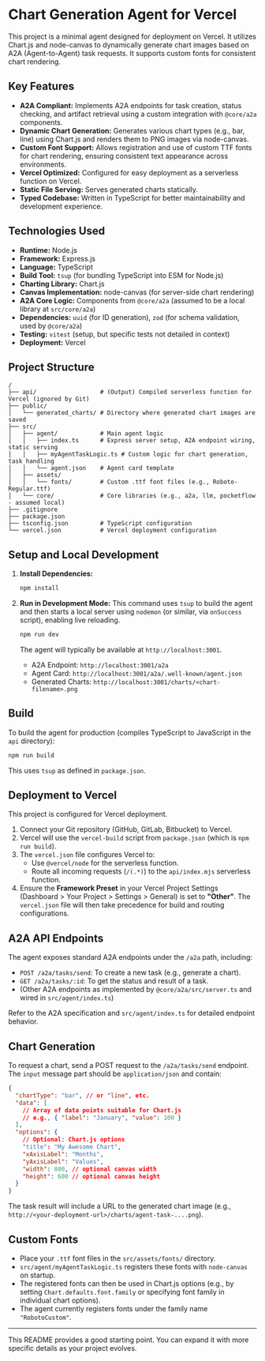 # Chart Generation Agent for Vercel

This project is a minimal agent designed for deployment on Vercel. It utilizes Chart.js and node-canvas to dynamically generate chart images based on A2A (Agent-to-Agent) task requests. It supports custom fonts for consistent chart rendering.

## Key Features

*   **A2A Compliant:** Implements A2A endpoints for task creation, status checking, and artifact retrieval using a custom integration with `@core/a2a` components.
*   **Dynamic Chart Generation:** Generates various chart types (e.g., bar, line) using Chart.js and renders them to PNG images via node-canvas.
*   **Custom Font Support:** Allows registration and use of custom TTF fonts for chart rendering, ensuring consistent text appearance across environments.
*   **Vercel Optimized:** Configured for easy deployment as a serverless function on Vercel.
*   **Static File Serving:** Serves generated charts statically.
*   **Typed Codebase:** Written in TypeScript for better maintainability and development experience.

## Technologies Used

*   **Runtime:** Node.js
*   **Framework:** Express.js
*   **Language:** TypeScript
*   **Build Tool:** `tsup` (for bundling TypeScript into ESM for Node.js)
*   **Charting Library:** Chart.js
*   **Canvas Implementation:** node-canvas (for server-side chart rendering)
*   **A2A Core Logic:** Components from `@core/a2a` (assumed to be a local library at `src/core/a2a`)
*   **Dependencies:** `uuid` (for ID generation), `zod` (for schema validation, used by `@core/a2a`)
*   **Testing:** `vitest` (setup, but specific tests not detailed in context)
*   **Deployment:** Vercel

## Project Structure

```
/
├── api/                  # (Output) Compiled serverless function for Vercel (ignored by Git)
├── public/
│   └── generated_charts/ # Directory where generated chart images are saved
├── src/
│   ├── agent/            # Main agent logic
│   │   ├── index.ts      # Express server setup, A2A endpoint wiring, static serving
│   │   ├── myAgentTaskLogic.ts # Custom logic for chart generation, task handling
│   │   └── agent.json    # Agent card template
│   ├── assets/
│   │   └── fonts/        # Custom .ttf font files (e.g., Roboto-Regular.ttf)
│   └── core/             # Core libraries (e.g., a2a, llm, pocketflow - assumed local)
├── .gitignore
├── package.json
├── tsconfig.json         # TypeScript configuration
└── vercel.json           # Vercel deployment configuration
```

## Setup and Local Development

1.  **Install Dependencies:**
    ```bash
    npm install
    ```

2.  **Run in Development Mode:**
    This command uses `tsup` to build the agent and then starts a local server using `nodemon` (or similar, via `onSuccess` script), enabling live reloading.
    ```bash
    npm run dev
    ```
    The agent will typically be available at `http://localhost:3001`.
    *   A2A Endpoint: `http://localhost:3001/a2a`
    *   Agent Card: `http://localhost:3001/a2a/.well-known/agent.json`
    *   Generated Charts: `http://localhost:3001/charts/<chart-filename>.png`

## Build

To build the agent for production (compiles TypeScript to JavaScript in the `api` directory):
```bash
npm run build
```
This uses `tsup` as defined in `package.json`.

## Deployment to Vercel

This project is configured for Vercel deployment.

1.  Connect your Git repository (GitHub, GitLab, Bitbucket) to Vercel.
2.  Vercel will use the `vercel-build` script from `package.json` (which is `npm run build`).
3.  The `vercel.json` file configures Vercel to:
    *   Use `@vercel/node` for the serverless function.
    *   Route all incoming requests (`/(.*)`) to the `api/index.mjs` serverless function.
4.  Ensure the **Framework Preset** in your Vercel Project Settings (Dashboard > Your Project > Settings > General) is set to **"Other"**. The `vercel.json` file will then take precedence for build and routing configurations.

## A2A API Endpoints

The agent exposes standard A2A endpoints under the `/a2a` path, including:

*   `POST /a2a/tasks/send`: To create a new task (e.g., generate a chart).
*   `GET /a2a/tasks/:id`: To get the status and result of a task.
*   (Other A2A endpoints as implemented by `@core/a2a/src/server.ts` and wired in `src/agent/index.ts`)

Refer to the A2A specification and `src/agent/index.ts` for detailed endpoint behavior.

## Chart Generation

To request a chart, send a POST request to the `/a2a/tasks/send` endpoint. The `input` message part should be `application/json` and contain:

```json
{
  "chartType": "bar", // or "line", etc.
  "data": [
    // Array of data points suitable for Chart.js
    // e.g., { "label": "January", "value": 100 }
  ],
  "options": {
    // Optional: Chart.js options
    "title": "My Awesome Chart",
    "xAxisLabel": "Months",
    "yAxisLabel": "Values",
    "width": 800, // optional canvas width
    "height": 600 // optional canvas height
  }
}
```

The task result will include a URL to the generated chart image (e.g., `http://<your-deployment-url>/charts/agent-task-....png`).

## Custom Fonts

*   Place your `.ttf` font files in the `src/assets/fonts/` directory.
*   `src/agent/myAgentTaskLogic.ts` registers these fonts with `node-canvas` on startup.
*   The registered fonts can then be used in Chart.js options (e.g., by setting `Chart.defaults.font.family` or specifying font family in individual chart options).
*   The agent currently registers fonts under the family name `"RobotoCustom"`.

---

This README provides a good starting point. You can expand it with more specific details as your project evolves. 